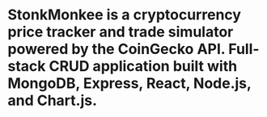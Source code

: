 # StonkMonkee is a cryptocurrency price tracker and trade simulator powered by the CoinGecko API. Full-stack CRUD application built with MongoDB, Express, React, Node.js, and Chart.js. 
